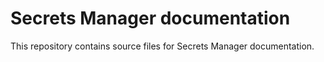 # Secrets Manager documentation

This repository contains source files for Secrets Manager documentation.




